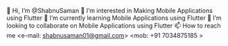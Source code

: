 👋 Hi, I’m @ShabnuSaman
👀 I’m interested in Making Mobile Applications using Flutter
🌱 I’m currently learning Mobile Applications using Flutter
💞️ I’m looking to collaborate on Mobile Applications using Flutter
📫 How to reach me <e-mail: shabnusaman01@gmail.com> <mob: +91 7034875185 >

<!---
ShabnuSaman/ShabnuSaman is a ✨ special ✨ repository because its `README.md` (this file) appears on your GitHub profile.
You can click the Preview link to take a look at your changes.
--->
